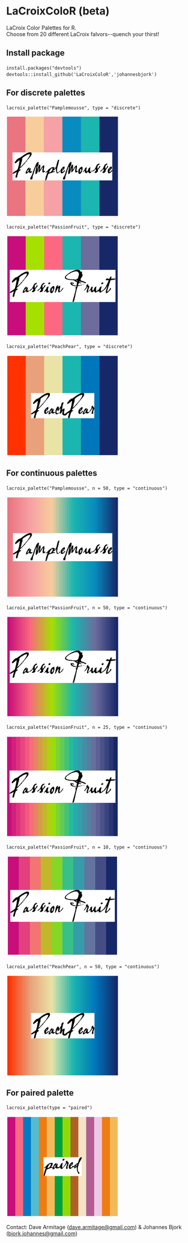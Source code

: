 # LaCroixColoR (beta)
LaCroix Color Palettes for R. \
Choose from 20 different LaCroix falvors--quench your thirst!

## Install package

`install.packages("devtools")` \
`devtools::install_github('LaCroixColoR','johannesbjork')`

## For discrete palettes

`lacroix_palette("Pamplemousse", type = "discrete")`

<img src="example_images/Pamplemousse_discrete.jpg" width="300">

`lacroix_palette("PassionFruit", type = "discrete")`

<img src="example_images/PassionFruit_discrete.jpg" width="300">

`lacroix_palette("PeachPear", type = "discrete")`

<img src="example_images/PeachPear_discrete.jpg" width="300">

## For continuous palettes

`lacroix_palette("Pamplemousse", n = 50, type = "continuous")`

<img src="example_images/Pamplemousse_continuous.jpg" width="300">

`lacroix_palette("PassionFruit", n = 50, type = "continuous")`

<img src="example_images/PassionFruit_continuous50.jpg" width="300">

`lacroix_palette("PassionFruit", n = 25, type = "continuous")`

<img src="example_images/PassionFruit_continuous25.png" width="300">

`lacroix_palette("PassionFruit", n = 10, type = "continuous")`

<img src="example_images/PassionFruit_continuous10.png" width="300">

`lacroix_palette("PeachPear", n = 50, type = "continuous")`

<img src="example_images/PeachPear_continuous.jpg" width="300">

## For paired palette

`lacroix_palette(type = "paired")`

<img src="example_images/paired.jpg" width="300">


Contact: Dave Armitage (dave.armitage@gmail.com) & Johannes Bjork (bjork.johannes@gmail.com)
